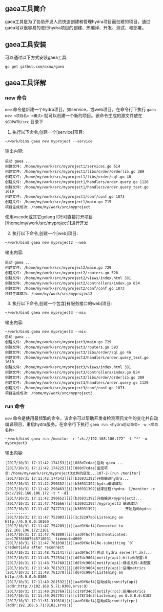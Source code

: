 ## gaea工具简介
gaea工具是为了协助开发人员快速创建和管理hydra项目而创建的项目，通过gaea可以很容易的进行hydra项目的创建、热编译、开发、测试、和部署。

## gaea工具安装
可以通过以下方式安装gaea工具

`go get github.com/qxnw/gaea`

## gaea工具详解

###    new 命令

`new` 命令是新建一个hydra项目，如service，或web项目。在命令行下执行 `gaea new <项目名> <模式>` 就可以创建一个新的项目。该命令生成的源文件放在 `$GOPATH/src` 目录下

1. 执行以下命令,创建一个[service]项目:

`~/work/bin$ gaea new myproject --service`

输出内容:
```
启动 gaea ...
创建文件: /home/my/work/src/myproject1/services.go 514
创建文件: /home/my/work/src/myproject1/libs/order/orderlib.go 389
创建文件: /home/my/work/src/myproject1/libs/order/sql.go 46
创建文件: /home/my/work/src/myproject1/handlers/order.query.go 1128
创建文件: /home/my/work/src/myproject1/handlers/order.query_test.go 1619
创建文件: /home/my/work/src/myproject1/conf/conf.go 1073
创建文件: /home/my/work/src/myproject1/main.go 715
项目生成成功: /home/my/work/src/myproject
```
使用vscode或其它golang IDE可直接打开项目[/home/my/work/src/myproject1]进行开发

2. 执行以下命令,创建一个[web]项目:

`~/work/bin$ gaea new myproject2 --web`

输出内容:
```
启动 gaea ...
创建文件: /home/my/work/src/myproject2/main.go 729
创建文件: /home/my/work/src/myproject2/routers.go 520
创建文件: /home/my/work/src/myproject2/views/index.html 381
创建文件: /home/my/work/src/myproject2/controllers/index.go 854
创建文件: /home/my/work/src/myproject2/conf/conf.go 1073
项目生成成功: /home/my/work/src/myproject2
```

3. 执行以下命令,创建一个包含[有服务接口的web]项目:

`~/work/bin$ gaea new myproject3 --mix`

输出内容:

```
~/work/bin$ gaea new myproject3 --mix
启动 gaea ...
创建文件: /home/my/work/src/myproject3/main.go 729
创建文件: /home/my/work/src/myproject3/routers.go 593
创建文件: /home/my/work/src/myproject3/libs/order/sql.go 46
创建文件: /home/my/work/src/myproject3/handlers/order.query_test.go 1619
创建文件: /home/my/work/src/myproject3/views/index.html 381
创建文件: /home/my/work/src/myproject3/controllers/index.go 854
创建文件: /home/my/work/src/myproject3/libs/order/orderlib.go 389
创建文件: /home/my/work/src/myproject3/handlers/order.query.go 1129
创建文件: /home/my/work/src/myproject3/conf/conf.go 1073
项目生成成功: /home/my/work/src/myproject3

```

###    run 命令
`new` 命令是使用最频繁的命令，该命令可以帮助开发者检测项目文件的变化并自动编译项目，重启hydra服务。在命令行下执行 `gaea run <hydra启动命令> -w <项目名称>` 

`~/work/bin$ gaea run /monitor -r "zk://192.168.106.172" -t "*" -w myproject3`

输出内容:

```
[2017/10/31 17:11:42.174153][i][808d7cdae]启动 gaea ...
[2017/10/31 17:11:42.174225][i][808d7cdae]监控项目:/home/my/work/src/myproject3文件的变化...107-2-[run /monitor]
[2017/10/31 17:11:42.174543][i][b36931392]开始编译hydra...
[2017/10/31 17:11:42.290352][i][b36931392]hydra编译成功
[2017/10/31 17:11:42.290463][i][b36931392]结束进程:hydra  [/monitor -r zk://192.168.106.172 -t * -d]
[2017/10/31 17:11:42.290652][i][b36931392]开始编译/myproject3...
[2017/10/31 17:11:47.742666][i][b36931392]/myproject3 编译成功
[2017/10/31 17:11:47.742713][i][b36931392]-------------开始启动hydra-------------
[2017/10/31 17:11:47.752903][i][1c32297ab]Listening on http://0.0.0.0:10160
[2017/10/31 17:11:47.754209][i][aad9f6cf4]Connected to 192.168.106.172:2181
[2017/10/31 17:11:47.761800][i][aad9f6cf4]Authenticated: id=170788807545718031, timeout=4000
[2017/10/31 17:11:47.761838][i][aad9f6cf4]Re-submitting `0` credentials after reconnect
[2017/10/31 17:11:48.753141][i][aad9f6cf4]启动 hydra server(*,zk)...
[2017/10/31 17:11:48.772534][i][d07dc9004]notify(api):http头配置:0
[2017/10/31 17:11:48.774768][i][d07dc9004]notify(api):静态文件:未配置
[2017/10/31 17:11:48.781323][i][d07dc9004]notify(api):启用metrics
[2017/10/31 17:11:48.781378][i][d07dc9004]Listening on http://0.0.0.0:8300
[2017/10/31 17:11:49.281532][i][aad9f6cf4]启动成功:notify(api)(addr:http://192.168.5.71:8300,srvs:0)
[2017/10/31 17:11:49.292769][i][c178f34d3]notify(rpc):启用metrics
[2017/10/31 17:11:49.292791][i][c178f34d3]Listening on 0.0.0.0:8102
[2017/10/31 17:11:51.319310][i][aad9f6cf4]启动成功:notify(rpc)(addr:192.168.5.71:8102,srvs:1)
```